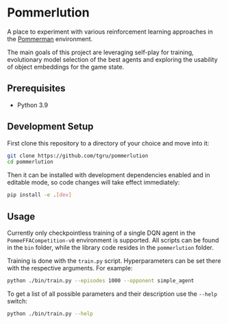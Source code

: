 # Pommerlution

A place to experiment with various reinforcement learning approaches in the [Pommerman](https://github.com/MultiAgentLearning/playground) environment.

The main goals of this project are leveraging self-play for training, evolutionary model selection of the best agents and exploring the usability of object embeddings for the game state.


## Prerequisites

- Python 3.9


## Development Setup
First clone this repository to a directory of your choice and move into it:

```bash
git clone https://github.com/tgru/pommerlution
cd pommerlution
```

Then it can be installed with development dependencies enabled and in editable mode, so code changes will take effect immediately:

```bash
pip install -e .[dev]
```


## Usage

Currently only checkpointless training of a single DQN agent in the `PommeFFACompetition-v0` environment is supported. All scripts can be found in the `bin` folder, while the library code resides in the `pommerlution` folder.

Training is done with the `train.py` script. Hyperparameters can be set there with the respective arguments. For example:

```bash
python ./bin/train.py --episodes 1000 --opponent simple_agent
```

 To get a list of all possible parameters and their description use the `--help` switch:

```bash
python ./bin/train.py --help
```